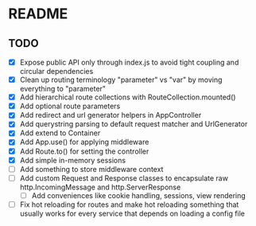 # README

## TODO

- [x] Expose public API only through index.js to avoid tight coupling and circular dependencies
- [x] Clean up routing terminology "parameter" vs "var" by moving everything to "parameter"
- [x] Add hierarchical route collections with RouteCollection.mounted()
- [x] Add optional route parameters
- [x] Add redirect and url generator helpers in AppController
- [x] Add querystring parsing to default request matcher and UrlGenerator
- [x] Add extend to Container
- [x] Add App.use() for applying middleware
- [x] Add Route.to() for setting the controller
- [x] Add simple in-memory sessions
- [ ] Add something to store middleware context
- [ ] Add custom Request and Response classes to encapsulate raw http.IncomingMessage and http.ServerResponse
    - [ ] Add conveniences like cookie handling, sessions, view rendering
- [ ] Fix hot reloading for routes and make hot reloading something that usually works for 
      every service that depends on loading a config file
